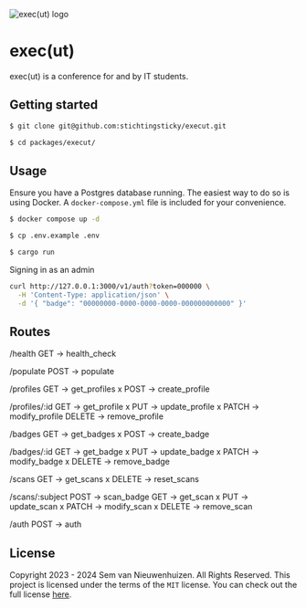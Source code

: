 ![exec(ut) logo](./icon.svg)

# exec(ut)

exec(ut) is a conference for and by IT students.

## Getting started

```bash
$ git clone git@github.com:stichtingsticky/execut.git

$ cd packages/execut/
```

## Usage

Ensure you have a Postgres database running. The easiest way to do so is using Docker. A `docker-compose.yml` file is included for your convenience.

```bash
$ docker compose up -d
```

```bash
$ cp .env.example .env
```

```bash
$ cargo run
```

Signing in as an admin

```bash
curl http://127.0.0.1:3000/v1/auth?token=000000 \
  -H 'Content-Type: application/json' \
  -d '{ "badge": "00000000-0000-0000-0000-000000000000" }'
```



## Routes

/health 
  GET -> health_check

/populate
  POST -> populate

/profiles
  GET -> get_profiles
x POST -> create_profile

/profiles/:id
  GET -> get_profile
x PUT -> update_profile
x PATCH -> modify_profile
  DELETE -> remove_profile

/badges
  GET -> get_badges
x POST -> create_badge

/badges/:id
  GET -> get_badge
x PUT -> update_badge
x PATCH -> modify_badge
x DELETE -> remove_badge

/scans
  GET -> get_scans
x DELETE -> reset_scans

/scans/:subject
  POST -> scan_badge
  GET -> get_scan
x PUT -> update_scan
x PATCH -> modify_scan
x DELETE -> remove_scan
  
/auth
  POST -> auth

## License

Copyright 2023 - 2024 Sem van Nieuwenhuizen. All Rights Reserved. This project is licensed under the terms of the `MIT` license. You can check out the full license [here](./LICENSE).
